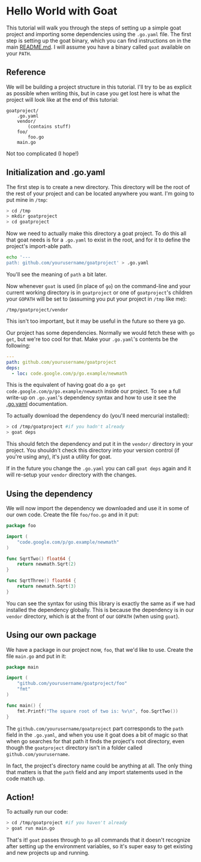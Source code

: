 # Hello World with Goat

This tutorial will walk you through the steps of setting up a simple goat
project and importing some dependencies using the `.go.yaml` file. The first
step is setting up the goat binary, which you can find instructions on in the
main [README.md](/). I will assume you have a binary called `goat` available on
your `PATH`.

## Reference

We will be building a project structure in this tutorial. I'll try to be as
explicit as possible when writing this, but in case you get lost here is what
the project will look like at the end of this tutorial:

```
goatproject/
    .go.yaml
    vendor/
        (contains stuff)
    foo/
        foo.go
    main.go
```

Not too complicated (I hope!)

## Initialization and .go.yaml

The first step is to create a new directory. This directory will be the root of
the rest of your project and can be located anywhere you want. I'm going to put
mine in `/tmp`:

```bash
> cd /tmp
> mkdir goatproject
> cd goatproject
```

Now we need to actually make this directory a goat project. To do this all that
goat needs is for a `.go.yaml` to exist in the root, and for it to define the
project's import-able path.

```bash
echo '---
path: github.com/yourusername/goatproject' > .go.yaml
```

You'll see the meaning of `path` a bit later.

Now whenever `goat` is used (in place of `go`) on the command-line and your
current working directory is in `goatproject` or one of `goatproject`'s children
your `GOPATH` will be set to (assuming you put your project in `/tmp` like me):

```
/tmp/goatproject/vendor
```

This isn't too important, but it may be useful in the future so there ya go.

Our project has some dependencies. Normally we would fetch these with `go get`,
but we're too cool for that. Make your `.go.yaml`'s contents be the following:

```yaml
---
path: github.com/yourusername/goatproject
deps:
  - loc: code.google.com/p/go.example/newmath
```

This is the equivalent of having goat do a
`go get code.google.com/p/go.example/newmath` inside our project. To see a full
write-up on `.go.yaml`'s dependency syntax and how to use it see the
[.go.yaml](/docs/projfile.md) documentation.

To actually download the dependency do (you'll need mercurial installed):

```bash
> cd /tmp/goatproject #if you hadn't already
> goat deps
```

This should fetch the dependency and put it in the `vendor/` directory in your
project. You shouldn't check this directory into your version control (if
you're using any), it's just a utility for goat.

If in the future you change the `.go.yaml` you can call `goat deps` again and it
will re-setup your `vendor` directory with the changes.

## Using the dependency

We will now import the dependency we downloaded and use it in some of our own
code. Create the file `foo/foo.go` and in it put:

```go
package foo

import (
    "code.google.com/p/go.example/newmath"
)

func SqrtTwo() float64 {
    return newmath.Sqrt(2)
}

func SqrtThree() float64 {
    return newmath.Sqrt(3)
}
```

You can see the syntax for using this library is exactly the same as if we had
installed the dependency globally. This is because the dependency is in our
`vendor` directory, which is at the front of our `GOPATH` (when using `goat`).

## Using our own package

We have a package in our project now, `foo`, that we'd like to use. Create the
file `main.go` and put in it:

```go
package main

import (
    "github.com/yourusername/goatproject/foo"
    "fmt"
)

func main() {
    fmt.Printf("The square root of two is: %v\n", foo.SqrtTwo())
}
```

The `github.com/yourusername/goatproject` part corresponds to the `path` field
in the `.go.yaml`, and when you use it goat does a bit of magic so that when go
searches for that path it finds the project's root directory, even though the
`goatproject` directory isn't in a folder called `github.com/yourusername`.

In fact, the project's directory name could be anything at all. The only thing
that matters is that the `path` field and any import statements used in the code
match up.

## Action!

To actually run our code:

```bash
> cd /tmp/goatproject #if you haven't already
> goat run main.go
```

That's it! `goat` passes through to `go` all commands that it doesn't recognize
after setting up the environment variables, so it's super easy to get existing
and new projects up and running.
